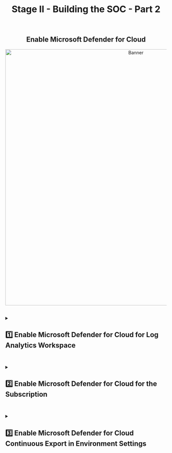 <br>

<h1 align="center">Stage II - Building the SOC - Part 2</h1>

<br>

<h2 align="center"> Enable Microsoft Defender for Cloud</h2>

<p align="center">
<img width="800" src="https://github.com/user-attachments/assets/72fb23aa-bc68-46ce-b60f-43d1cd5aa8a5" alt="Banner"/>
<br />

<br />


<details close> 
<summary> <h2>1️⃣ Enable Microsoft Defender for Cloud for Log Analytics Workspace</h2> </summary>
<br>

Open Microsoft Defender for Cloud:

<br>

![azure portal](https://github.com/user-attachments/assets/075f495e-6c91-4b9a-996e-ebadfd86db66)

<br>

Go to **"Environment settings"** ➜ Expand the ```∨``` next to the **"Cyber Lab"** Subscription.

All the way on the right side of the **"LAW-Cyber-Lab"** line ➜ click on ```...``` ➜ and then **"Edit settings"**:

<br>

![azure portal](https://github.com/user-attachments/assets/55241b3a-6338-42e9-890e-f69c0f027472)

<br>

First we'll go to the **"Defender plans"** tab.

We'll **Turn On** MDC for **"Servers"** and also for **"SQL servers on machines"** ➜ since we do have a SQL Server instance.

<br>

>   <details close> 
>   
> **<summary> 💡 </summary>**
> 
> This will allow us to **Collect Logs** from these resources.
> 
>   </details>

<br>

Make sure you click the 💾 **Save** button:

Then we'll go to the **"Data collection"** tab ➜ and check **"All Events"**

<br>

![azure portal](https://github.com/user-attachments/assets/27dbab3a-ab4e-4d7e-8c7d-51f0b2e04e32)

<br>

>   <details close> 
>   
> **<summary> 💡 </summary>**
> 
> This will allow us to **Collect All Events from the Windows Security Log**.
> 
> Which is like the **Windows Event Viewer**, where we can see people attempting to **Log Into our Windows Machines over the Internet**.
> 
> We're going to be able to **Collect Logs** from that and then **Forward Them to this Log Analytics Workspace**.
> 
>   </details>

<br>

Again ➜ click the 💾 **Save** button.

<br>

  </details>

<h2></h2>

<details close> 
<summary> <h2>2️⃣ Enable Microsoft Defender for Cloud for the Subscription</h2> </summary>
<br>

Back to **MDC** ➜ **"Environment settings"** blade.

This time for the **"Cyber Lab"** Subscription line ➜ click on ```...``` ➜ and then **"Edit settings"**:

<br>

![azure portal](https://github.com/user-attachments/assets/997c7114-f007-459a-aa1c-020ef5116616)

<br>

Under the **"Defender Plans"** Blade ➜ we'll **Turn On** MDC for **"Servers"**, **"Databases"**, **"Storage"** & **"Key Vault"**.

<br>

>   <details close> 
>   
> **<summary> 💡 </summary>**
> 
> We'll create a **Storage Account** and **Key Vault** instances in a subsequent lab.
> 
>   </details>

<br>

![azure portal](https://github.com/user-attachments/assets/bfdebca1-ca31-49c6-88a0-3511c02c4d1a)

<br>

Next to **"Databases"** ➜ click on **"Select Types >"** ➜ make sure **"SQL servers on Machines"** is toggled **ON**.

All else toggled **OFF** ➜ then click **"Continue"**

<br>

![azure portal](https://github.com/user-attachments/assets/5d37e956-0721-4b59-94a3-c8e599d77a49)

<br>

We'll now configure **"Servers"** ➜ under the **"Monitoring coverage"** tab ➜ and click on **"Settings >"**

Make sure that all the way to the right ➜ the **"Status"** for all 4 Components is toggled **ON**

<br>

![azure portal](https://github.com/user-attachments/assets/1e299c5d-c9a4-43c7-9747-27f1caf8ec50)

<br>

Now still on that same page ➜ under **"Configuration"** for the **Log Analytics agent** ➜ click on **"Edit configuration"** 

And for the **Workspace selection** ➜ pick our actual ```LAW-Cyber-Lab``` Workspace.

<br>

>   <details close> 
>   
> **<summary> 💡 </summary>**
> 
> We don't want it to automatically create a new LAW ➜ we want to use the one we created.
> 
> We're basically onboarding our Virtual Machines to our LAW and then forward the Logs to it
> 
>   </details>

<br>

Make sure you click **"Apply"** and then 💾 **Continue**:

<br>

![azure portal](https://github.com/user-attachments/assets/c5515754-abd1-4416-b509-40ba54a0274e)

<br>

After that ➜ we'll click on the 💾 **Save** button to save the **Defender plans for the Subscription**

<br>

>   <details close> 
>   
> **<summary> 💡 Note</summary>**
> 
> If you accidentally saved before configuring the LAW agent: Go back and change to custom, then go through your resources and delete resources that were automatically provisioned in the processes. 
> 
> To avoid future mixups, make sure there is only ONE LAW.
> 
>   </details>

<br>

  </details>

<h2></h2>

<details close> 
<summary> <h2>3️⃣ Enable Microsoft Defender for Cloud Continuous Export in Environment Settings</h2> </summary>
<br>

Still inside the **"Edit settings"** for the Subscription ➜ we'll go to the **"Continous export"** blade now.

Click on the **"Log Analytics workspace"** tab ➜ and make sure **"Export enabled"** is **Turned On**:

<br>

>   <details close> 
>   
> **<summary> 💡 </summary>**
> 
> Doing this will **Export Alerts into our LAW** so we can **Query Them Later**.
> 
> So if **Defender for Cloud** discovers there's some problem with our Environment, like a **Brute-Force Attack** going on, or there's a **Poor Configuration** for example ➜ MDC will **Export those Alerts into our LAW** ➜ which will let us **Query Them Later**
> 
>   </details>

<br>

![azure portal](https://github.com/user-attachments/assets/cbd01204-5576-4fa0-bba3-02d0271b0b69)

<br>

So we'll enable ☑️ **Exported data types** for all of the following options:

<br>

>   <details close> 
>   
> **<summary> 💡 </summary>**
> 
> We haven't actually configured **"Regulatory compliance"** yet, but we'll do that in a future lab.
> 
> This will basically enable **NIST 800-53** for our Environment to see what controls are missing in certain areas.
> 
>   </details>

<br>

![azure portal](https://github.com/user-attachments/assets/ab98095e-5298-40ae-b74f-615e9a1ffdf2)

<br>

For the **"Export configuration"** option let's just configure it to our **Resource group** ```RG-Cyber-Lab```

And also for the **"Export target"** we'll select our **Target Workspace** ```LAW-Cyber-Lab-01```

<br>

>   <details close> 
>   
> **<summary> 💡 </summary>**
> 
> This is the target workspace where we want to **Export the Alerts to** ➜ so we have to select our **LAW**.
> 
>   </details>

<br>

We'll then click 💾 **Save**

<br>

![azure portal](https://github.com/user-attachments/assets/2b3f4190-ca2f-44c2-9013-a949d787e282)

  </details>

<h2></h2>

<br>

<br>

<br>

<br>

<br>

<br>

<br>
  
<br>
